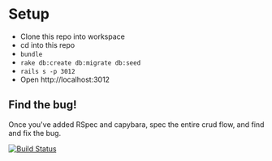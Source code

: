 # Setup

* Clone this repo into workspace
* cd into this repo
* `bundle`
* `rake db:create db:migrate db:seed`
* `rails s -p 3012`
* Open http://localhost:3012

## Find the bug!

Once you've added RSpec and capybara, spec the entire crud flow, and find and fix the bug.

[![Build Status](https://travis-ci.org/ErikaLim/rails-practice-add-rspec.svg?branch=master)](https://travis-ci.org/ErikaLim/rails-practice-add-rspec)
